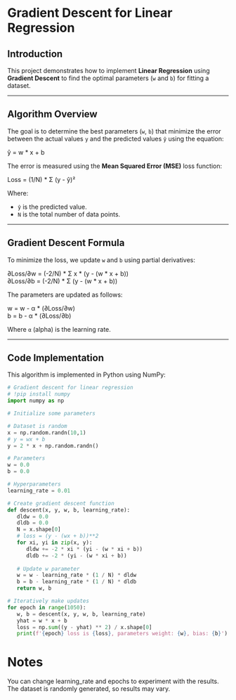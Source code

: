# Gradient Descent for Linear Regression

##  Introduction
This project demonstrates how to implement **Linear Regression** using **Gradient Descent** to find the optimal parameters (`w` and `b`) for fitting a dataset.

---

##  Algorithm Overview
The goal is to determine the best parameters (`w`, `b`) that minimize the error between the actual values `y` and the predicted values `ŷ` using the equation:

ŷ = w * x + b

The error is measured using the **Mean Squared Error (MSE)** loss function:

Loss = (1/N) * Σ (y - ŷ)²

Where:
- `ŷ` is the predicted value.
- `N` is the total number of data points.

---

## Gradient Descent Formula

To minimize the loss, we update `w` and `b` using partial derivatives:

∂Loss/∂w = (-2/N) * Σ x * (y - (w * x + b))  
∂Loss/∂b = (-2/N) * Σ (y - (w * x + b))  

The parameters are updated as follows:

w = w - α * (∂Loss/∂w)  
b = b - α * (∂Loss/∂b)  

Where `α` (alpha) is the learning rate.


---

##  Code Implementation

This algorithm is implemented in Python using NumPy:

```python
# Gradient descent for linear regression
# !pip install numpy
import numpy as np

# Initialize some parameters

# Dataset is random
x = np.random.randn(10,1)
# y = wx + b
y = 2 * x + np.random.randn()

# Parameters
w = 0.0
b = 0.0

# Hyperparameters
learning_rate = 0.01

# Create gradient descent function
def descent(x, y, w, b, learning_rate):  
   dldw = 0.0
   dldb = 0.0
   N = x.shape[0]
   # loss = (y - (wx + b))**2 
   for xi, yi in zip(x, y):
      dldw += -2 * xi * (yi - (w * xi + b))
      dldb += -2 * (yi - (w * xi + b))
      
   # Update w parameter
   w = w - learning_rate * (1 / N) * dldw
   b = b - learning_rate * (1 / N) * dldb
   return w, b 

# Iteratively make updates
for epoch in range(1050):
   w, b = descent(x, y, w, b, learning_rate)
   yhat = w * x + b
   loss = np.sum((y - yhat) ** 2) / x.shape[0] 
   print(f'{epoch} loss is {loss}, parameters weight: {w}, bias: {b}')

``````
# Notes
You can change learning_rate and epochs to experiment with the results.
The dataset is randomly generated, so results may vary.
